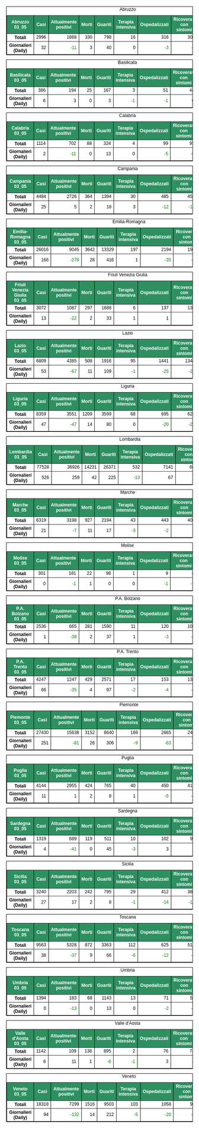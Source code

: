 <table style=" color:black; font-size:12; font-family:arial; text-align:center; " cellpadding="2.5" cellspacing="0" border="1" bordercolor="black" bgcolor="#FFFFFF">
			<caption>Abruzzo</caption>
			<tr style="color:#FFFFFF;background:#2E9061">
				<th>Abruzzo 03_05</th>
				<th>Casi</th>
				<th>Attualmente positivi</th>
				<th>Morti</th>
				<th>Guariti</th>
				<th>Terapia intensiva</th>
				<th>Ospedalizzati</th>
				<th>Ricoverati con sintomi</th>
				<th>Isolamento domiciliare</th>
				<th>Tamponi</th>
			</tr>
			<tr>
				<th>Totali</th>
				<td align="right"> 2996</td>
				<td align="right"> 1868</td>
				<td align="right"> 330</td>
				<td align="right"> 798</td>
				<td align="right"> 16</td>
				<td align="right"> 316</td>
				<td align="right"> 300</td>
				<td align="right"> 1552</td>
				<td align="right"> 40699</td>
			</tr>
			<tr>
				<th>Giornalieri (Daily)</th>
				<td align="right"> 32</td>
				<td align="right" style=" color:green; "> -11</td>
				<td align="right"> 3</td>
				<td align="right"> 40</td>
				<td align="right"> 0</td>
				<td align="right" style=" color:green; "> -3</td>
				<td align="right" style=" color:green; "> -3</td>
				<td align="right" style=" color:green; "> -8</td>
				<td align="right"> 783</td>
			</tr>
</table>

<table style=" color:black; font-size:12; font-family:arial; text-align:center; " cellpadding="2.5" cellspacing="0" border="1" bordercolor="black" bgcolor="#FFFFFF">
			<caption>Basilicata</caption>
			<tr style="color:#FFFFFF;background:#2E9061">
				<th>Basilicata 03_05</th>
				<th>Casi</th>
				<th>Attualmente positivi</th>
				<th>Morti</th>
				<th>Guariti</th>
				<th>Terapia intensiva</th>
				<th>Ospedalizzati</th>
				<th>Ricoverati con sintomi</th>
				<th>Isolamento domiciliare</th>
				<th>Tamponi</th>
			</tr>
			<tr>
				<th>Totali</th>
				<td align="right"> 386</td>
				<td align="right"> 194</td>
				<td align="right"> 25</td>
				<td align="right"> 167</td>
				<td align="right"> 3</td>
				<td align="right"> 51</td>
				<td align="right"> 48</td>
				<td align="right"> 143</td>
				<td align="right"> 14210</td>
			</tr>
			<tr>
				<th>Giornalieri (Daily)</th>
				<td align="right"> 6</td>
				<td align="right"> 3</td>
				<td align="right"> 0</td>
				<td align="right"> 3</td>
				<td align="right" style=" color:green; "> -1</td>
				<td align="right" style=" color:green; "> -1</td>
				<td align="right"> 0</td>
				<td align="right"> 4</td>
				<td align="right"> 488</td>
			</tr>
</table>

<table style=" color:black; font-size:12; font-family:arial; text-align:center; " cellpadding="2.5" cellspacing="0" border="1" bordercolor="black" bgcolor="#FFFFFF">
			<caption>Calabria</caption>
			<tr style="color:#FFFFFF;background:#2E9061">
				<th>Calabria 03_05</th>
				<th>Casi</th>
				<th>Attualmente positivi</th>
				<th>Morti</th>
				<th>Guariti</th>
				<th>Terapia intensiva</th>
				<th>Ospedalizzati</th>
				<th>Ricoverati con sintomi</th>
				<th>Isolamento domiciliare</th>
				<th>Tamponi</th>
			</tr>
			<tr>
				<th>Totali</th>
				<td align="right"> 1114</td>
				<td align="right"> 702</td>
				<td align="right"> 88</td>
				<td align="right"> 324</td>
				<td align="right"> 4</td>
				<td align="right"> 99</td>
				<td align="right"> 95</td>
				<td align="right"> 603</td>
				<td align="right"> 38835</td>
			</tr>
			<tr>
				<th>Giornalieri (Daily)</th>
				<td align="right"> 2</td>
				<td align="right" style=" color:green; "> -11</td>
				<td align="right"> 0</td>
				<td align="right"> 13</td>
				<td align="right"> 0</td>
				<td align="right" style=" color:green; "> -5</td>
				<td align="right" style=" color:green; "> -5</td>
				<td align="right" style=" color:green; "> -6</td>
				<td align="right"> 907</td>
			</tr>
</table>

<table style=" color:black; font-size:12; font-family:arial; text-align:center; " cellpadding="2.5" cellspacing="0" border="1" bordercolor="black" bgcolor="#FFFFFF">
			<caption>Campania</caption>
			<tr style="color:#FFFFFF;background:#2E9061">
				<th>Campania 03_05</th>
				<th>Casi</th>
				<th>Attualmente positivi</th>
				<th>Morti</th>
				<th>Guariti</th>
				<th>Terapia intensiva</th>
				<th>Ospedalizzati</th>
				<th>Ricoverati con sintomi</th>
				<th>Isolamento domiciliare</th>
				<th>Tamponi</th>
			</tr>
			<tr>
				<th>Totali</th>
				<td align="right"> 4484</td>
				<td align="right"> 2726</td>
				<td align="right"> 364</td>
				<td align="right"> 1394</td>
				<td align="right"> 30</td>
				<td align="right"> 485</td>
				<td align="right"> 455</td>
				<td align="right"> 2241</td>
				<td align="right"> 86498</td>
			</tr>
			<tr>
				<th>Giornalieri (Daily)</th>
				<td align="right"> 25</td>
				<td align="right"> 5</td>
				<td align="right"> 2</td>
				<td align="right"> 18</td>
				<td align="right"> 3</td>
				<td align="right" style=" color:green; "> -12</td>
				<td align="right" style=" color:green; "> -15</td>
				<td align="right"> 17</td>
				<td align="right"> 2906</td>
			</tr>
</table>

<table style=" color:black; font-size:12; font-family:arial; text-align:center; " cellpadding="2.5" cellspacing="0" border="1" bordercolor="black" bgcolor="#FFFFFF">
			<caption>Emilia-Romagna</caption>
			<tr style="color:#FFFFFF;background:#2E9061">
				<th>Emilia-Romagna 03_05</th>
				<th>Casi</th>
				<th>Attualmente positivi</th>
				<th>Morti</th>
				<th>Guariti</th>
				<th>Terapia intensiva</th>
				<th>Ospedalizzati</th>
				<th>Ricoverati con sintomi</th>
				<th>Isolamento domiciliare</th>
				<th>Tamponi</th>
			</tr>
			<tr>
				<th>Totali</th>
				<td align="right"> 26016</td>
				<td align="right"> 9045</td>
				<td align="right"> 3642</td>
				<td align="right"> 13329</td>
				<td align="right"> 197</td>
				<td align="right"> 2194</td>
				<td align="right"> 1997</td>
				<td align="right"> 6851</td>
				<td align="right"> 197075</td>
			</tr>
			<tr>
				<th>Giornalieri (Daily)</th>
				<td align="right"> 166</td>
				<td align="right" style=" color:green; "> -278</td>
				<td align="right"> 28</td>
				<td align="right"> 416</td>
				<td align="right"> 1</td>
				<td align="right" style=" color:green; "> -35</td>
				<td align="right" style=" color:green; "> -36</td>
				<td align="right" style=" color:green; "> -243</td>
				<td align="right"> 4940</td>
			</tr>
</table>

<table style=" color:black; font-size:12; font-family:arial; text-align:center; " cellpadding="2.5" cellspacing="0" border="1" bordercolor="black" bgcolor="#FFFFFF">
			<caption>Friuli Venezia Giulia</caption>
			<tr style="color:#FFFFFF;background:#2E9061">
				<th>Friuli Venezia Giulia 03_05</th>
				<th>Casi</th>
				<th>Attualmente positivi</th>
				<th>Morti</th>
				<th>Guariti</th>
				<th>Terapia intensiva</th>
				<th>Ospedalizzati</th>
				<th>Ricoverati con sintomi</th>
				<th>Isolamento domiciliare</th>
				<th>Tamponi</th>
			</tr>
			<tr>
				<th>Totali</th>
				<td align="right"> 3072</td>
				<td align="right"> 1087</td>
				<td align="right"> 297</td>
				<td align="right"> 1688</td>
				<td align="right"> 6</td>
				<td align="right"> 137</td>
				<td align="right"> 131</td>
				<td align="right"> 950</td>
				<td align="right"> 74990</td>
			</tr>
			<tr>
				<th>Giornalieri (Daily)</th>
				<td align="right"> 13</td>
				<td align="right" style=" color:green; "> -22</td>
				<td align="right"> 2</td>
				<td align="right"> 33</td>
				<td align="right"> 1</td>
				<td align="right"> 1</td>
				<td align="right"> 0</td>
				<td align="right" style=" color:green; "> -23</td>
				<td align="right"> 1135</td>
			</tr>
</table>

<table style=" color:black; font-size:12; font-family:arial; text-align:center; " cellpadding="2.5" cellspacing="0" border="1" bordercolor="black" bgcolor="#FFFFFF">
			<caption>Lazio</caption>
			<tr style="color:#FFFFFF;background:#2E9061">
				<th>Lazio 03_05</th>
				<th>Casi</th>
				<th>Attualmente positivi</th>
				<th>Morti</th>
				<th>Guariti</th>
				<th>Terapia intensiva</th>
				<th>Ospedalizzati</th>
				<th>Ricoverati con sintomi</th>
				<th>Isolamento domiciliare</th>
				<th>Tamponi</th>
			</tr>
			<tr>
				<th>Totali</th>
				<td align="right"> 6809</td>
				<td align="right"> 4385</td>
				<td align="right"> 508</td>
				<td align="right"> 1916</td>
				<td align="right"> 95</td>
				<td align="right"> 1441</td>
				<td align="right"> 1346</td>
				<td align="right"> 2944</td>
				<td align="right"> 150912</td>
			</tr>
			<tr>
				<th>Giornalieri (Daily)</th>
				<td align="right"> 53</td>
				<td align="right" style=" color:green; "> -67</td>
				<td align="right"> 11</td>
				<td align="right"> 109</td>
				<td align="right" style=" color:green; "> -1</td>
				<td align="right" style=" color:green; "> -25</td>
				<td align="right" style=" color:green; "> -24</td>
				<td align="right" style=" color:green; "> -42</td>
				<td align="right"> 3834</td>
			</tr>
</table>

<table style=" color:black; font-size:12; font-family:arial; text-align:center; " cellpadding="2.5" cellspacing="0" border="1" bordercolor="black" bgcolor="#FFFFFF">
			<caption>Liguria</caption>
			<tr style="color:#FFFFFF;background:#2E9061">
				<th>Liguria 03_05</th>
				<th>Casi</th>
				<th>Attualmente positivi</th>
				<th>Morti</th>
				<th>Guariti</th>
				<th>Terapia intensiva</th>
				<th>Ospedalizzati</th>
				<th>Ricoverati con sintomi</th>
				<th>Isolamento domiciliare</th>
				<th>Tamponi</th>
			</tr>
			<tr>
				<th>Totali</th>
				<td align="right"> 8359</td>
				<td align="right"> 3551</td>
				<td align="right"> 1209</td>
				<td align="right"> 3599</td>
				<td align="right"> 68</td>
				<td align="right"> 695</td>
				<td align="right"> 627</td>
				<td align="right"> 2856</td>
				<td align="right"> 54492</td>
			</tr>
			<tr>
				<th>Giornalieri (Daily)</th>
				<td align="right"> 47</td>
				<td align="right" style=" color:green; "> -47</td>
				<td align="right"> 14</td>
				<td align="right"> 80</td>
				<td align="right"> 0</td>
				<td align="right" style=" color:green; "> -20</td>
				<td align="right" style=" color:green; "> -20</td>
				<td align="right" style=" color:green; "> -27</td>
				<td align="right"> 1290</td>
			</tr>
</table>

<table style=" color:black; font-size:12; font-family:arial; text-align:center; " cellpadding="2.5" cellspacing="0" border="1" bordercolor="black" bgcolor="#FFFFFF">
			<caption>Lombardia</caption>
			<tr style="color:#FFFFFF;background:#2E9061">
				<th>Lombardia 03_05</th>
				<th>Casi</th>
				<th>Attualmente positivi</th>
				<th>Morti</th>
				<th>Guariti</th>
				<th>Terapia intensiva</th>
				<th>Ospedalizzati</th>
				<th>Ricoverati con sintomi</th>
				<th>Isolamento domiciliare</th>
				<th>Tamponi</th>
			</tr>
			<tr>
				<th>Totali</th>
				<td align="right"> 77528</td>
				<td align="right"> 36926</td>
				<td align="right"> 14231</td>
				<td align="right"> 26371</td>
				<td align="right"> 532</td>
				<td align="right"> 7141</td>
				<td align="right"> 6609</td>
				<td align="right"> 29785</td>
				<td align="right"> 410857</td>
			</tr>
			<tr>
				<th>Giornalieri (Daily)</th>
				<td align="right"> 526</td>
				<td align="right"> 259</td>
				<td align="right"> 42</td>
				<td align="right"> 225</td>
				<td align="right" style=" color:green; "> -13</td>
				<td align="right"> 67</td>
				<td align="right"> 80</td>
				<td align="right"> 192</td>
				<td align="right"> 7155</td>
			</tr>
</table>

<table style=" color:black; font-size:12; font-family:arial; text-align:center; " cellpadding="2.5" cellspacing="0" border="1" bordercolor="black" bgcolor="#FFFFFF">
			<caption>Marche</caption>
			<tr style="color:#FFFFFF;background:#2E9061">
				<th>Marche 03_05</th>
				<th>Casi</th>
				<th>Attualmente positivi</th>
				<th>Morti</th>
				<th>Guariti</th>
				<th>Terapia intensiva</th>
				<th>Ospedalizzati</th>
				<th>Ricoverati con sintomi</th>
				<th>Isolamento domiciliare</th>
				<th>Tamponi</th>
			</tr>
			<tr>
				<th>Totali</th>
				<td align="right"> 6319</td>
				<td align="right"> 3198</td>
				<td align="right"> 927</td>
				<td align="right"> 2194</td>
				<td align="right"> 43</td>
				<td align="right"> 443</td>
				<td align="right"> 400</td>
				<td align="right"> 2755</td>
				<td align="right"> 64412</td>
			</tr>
			<tr>
				<th>Giornalieri (Daily)</th>
				<td align="right"> 21</td>
				<td align="right" style=" color:green; "> -7</td>
				<td align="right"> 11</td>
				<td align="right"> 17</td>
				<td align="right" style=" color:green; "> -3</td>
				<td align="right" style=" color:green; "> -2</td>
				<td align="right"> 1</td>
				<td align="right" style=" color:green; "> -5</td>
				<td align="right"> 1578</td>
			</tr>
</table>

<table style=" color:black; font-size:12; font-family:arial; text-align:center; " cellpadding="2.5" cellspacing="0" border="1" bordercolor="black" bgcolor="#FFFFFF">
			<caption>Molise</caption>
			<tr style="color:#FFFFFF;background:#2E9061">
				<th>Molise 03_05</th>
				<th>Casi</th>
				<th>Attualmente positivi</th>
				<th>Morti</th>
				<th>Guariti</th>
				<th>Terapia intensiva</th>
				<th>Ospedalizzati</th>
				<th>Ricoverati con sintomi</th>
				<th>Isolamento domiciliare</th>
				<th>Tamponi</th>
			</tr>
			<tr>
				<th>Totali</th>
				<td align="right"> 301</td>
				<td align="right"> 181</td>
				<td align="right"> 22</td>
				<td align="right"> 98</td>
				<td align="right"> 1</td>
				<td align="right"> 9</td>
				<td align="right"> 8</td>
				<td align="right"> 172</td>
				<td align="right"> 7075</td>
			</tr>
			<tr>
				<th>Giornalieri (Daily)</th>
				<td align="right"> 0</td>
				<td align="right" style=" color:green; "> -1</td>
				<td align="right"> 1</td>
				<td align="right"> 0</td>
				<td align="right"> 0</td>
				<td align="right" style=" color:green; "> -1</td>
				<td align="right" style=" color:green; "> -1</td>
				<td align="right"> 0</td>
				<td align="right"> 0</td>
			</tr>
</table>

<table style=" color:black; font-size:12; font-family:arial; text-align:center; " cellpadding="2.5" cellspacing="0" border="1" bordercolor="black" bgcolor="#FFFFFF">
			<caption>P.A. Bolzano</caption>
			<tr style="color:#FFFFFF;background:#2E9061">
				<th>P.A. Bolzano 03_05</th>
				<th>Casi</th>
				<th>Attualmente positivi</th>
				<th>Morti</th>
				<th>Guariti</th>
				<th>Terapia intensiva</th>
				<th>Ospedalizzati</th>
				<th>Ricoverati con sintomi</th>
				<th>Isolamento domiciliare</th>
				<th>Tamponi</th>
			</tr>
			<tr>
				<th>Totali</th>
				<td align="right"> 2536</td>
				<td align="right"> 665</td>
				<td align="right"> 281</td>
				<td align="right"> 1590</td>
				<td align="right"> 11</td>
				<td align="right"> 120</td>
				<td align="right"> 109</td>
				<td align="right"> 545</td>
				<td align="right"> 44240</td>
			</tr>
			<tr>
				<th>Giornalieri (Daily)</th>
				<td align="right"> 1</td>
				<td align="right" style=" color:green; "> -38</td>
				<td align="right"> 2</td>
				<td align="right"> 37</td>
				<td align="right"> 1</td>
				<td align="right" style=" color:green; "> -3</td>
				<td align="right" style=" color:green; "> -4</td>
				<td align="right" style=" color:green; "> -35</td>
				<td align="right"> 436</td>
			</tr>
</table>

<table style=" color:black; font-size:12; font-family:arial; text-align:center; " cellpadding="2.5" cellspacing="0" border="1" bordercolor="black" bgcolor="#FFFFFF">
			<caption>P.A. Trento</caption>
			<tr style="color:#FFFFFF;background:#2E9061">
				<th>P.A. Trento 03_05</th>
				<th>Casi</th>
				<th>Attualmente positivi</th>
				<th>Morti</th>
				<th>Guariti</th>
				<th>Terapia intensiva</th>
				<th>Ospedalizzati</th>
				<th>Ricoverati con sintomi</th>
				<th>Isolamento domiciliare</th>
				<th>Tamponi</th>
			</tr>
			<tr>
				<th>Totali</th>
				<td align="right"> 4247</td>
				<td align="right"> 1247</td>
				<td align="right"> 429</td>
				<td align="right"> 2571</td>
				<td align="right"> 17</td>
				<td align="right"> 153</td>
				<td align="right"> 136</td>
				<td align="right"> 1094</td>
				<td align="right"> 41095</td>
			</tr>
			<tr>
				<th>Giornalieri (Daily)</th>
				<td align="right"> 66</td>
				<td align="right" style=" color:green; "> -35</td>
				<td align="right"> 4</td>
				<td align="right"> 97</td>
				<td align="right" style=" color:green; "> -2</td>
				<td align="right" style=" color:green; "> -4</td>
				<td align="right" style=" color:green; "> -2</td>
				<td align="right" style=" color:green; "> -31</td>
				<td align="right"> 1516</td>
			</tr>
</table>

<table style=" color:black; font-size:12; font-family:arial; text-align:center; " cellpadding="2.5" cellspacing="0" border="1" bordercolor="black" bgcolor="#FFFFFF">
			<caption>Piemonte</caption>
			<tr style="color:#FFFFFF;background:#2E9061">
				<th>Piemonte 03_05</th>
				<th>Casi</th>
				<th>Attualmente positivi</th>
				<th>Morti</th>
				<th>Guariti</th>
				<th>Terapia intensiva</th>
				<th>Ospedalizzati</th>
				<th>Ricoverati con sintomi</th>
				<th>Isolamento domiciliare</th>
				<th>Tamponi</th>
			</tr>
			<tr>
				<th>Totali</th>
				<td align="right"> 27430</td>
				<td align="right"> 15638</td>
				<td align="right"> 3152</td>
				<td align="right"> 8640</td>
				<td align="right"> 169</td>
				<td align="right"> 2665</td>
				<td align="right"> 2496</td>
				<td align="right"> 12973</td>
				<td align="right"> 172208</td>
			</tr>
			<tr>
				<th>Giornalieri (Daily)</th>
				<td align="right"> 251</td>
				<td align="right" style=" color:green; "> -81</td>
				<td align="right"> 26</td>
				<td align="right"> 306</td>
				<td align="right" style=" color:green; "> -9</td>
				<td align="right" style=" color:green; "> -63</td>
				<td align="right" style=" color:green; "> -54</td>
				<td align="right" style=" color:green; "> -18</td>
				<td align="right"> 3729</td>
			</tr>
</table>

<table style=" color:black; font-size:12; font-family:arial; text-align:center; " cellpadding="2.5" cellspacing="0" border="1" bordercolor="black" bgcolor="#FFFFFF">
			<caption>Puglia</caption>
			<tr style="color:#FFFFFF;background:#2E9061">
				<th>Puglia 03_05</th>
				<th>Casi</th>
				<th>Attualmente positivi</th>
				<th>Morti</th>
				<th>Guariti</th>
				<th>Terapia intensiva</th>
				<th>Ospedalizzati</th>
				<th>Ricoverati con sintomi</th>
				<th>Isolamento domiciliare</th>
				<th>Tamponi</th>
			</tr>
			<tr>
				<th>Totali</th>
				<td align="right"> 4144</td>
				<td align="right"> 2955</td>
				<td align="right"> 424</td>
				<td align="right"> 765</td>
				<td align="right"> 40</td>
				<td align="right"> 450</td>
				<td align="right"> 410</td>
				<td align="right"> 2505</td>
				<td align="right"> 66443</td>
			</tr>
			<tr>
				<th>Giornalieri (Daily)</th>
				<td align="right"> 11</td>
				<td align="right"> 1</td>
				<td align="right"> 2</td>
				<td align="right"> 8</td>
				<td align="right"> 1</td>
				<td align="right" style=" color:green; "> -5</td>
				<td align="right" style=" color:green; "> -6</td>
				<td align="right"> 6</td>
				<td align="right"> 1073</td>
			</tr>
</table>

<table style=" color:black; font-size:12; font-family:arial; text-align:center; " cellpadding="2.5" cellspacing="0" border="1" bordercolor="black" bgcolor="#FFFFFF">
			<caption>Sardegna</caption>
			<tr style="color:#FFFFFF;background:#2E9061">
				<th>Sardegna 03_05</th>
				<th>Casi</th>
				<th>Attualmente positivi</th>
				<th>Morti</th>
				<th>Guariti</th>
				<th>Terapia intensiva</th>
				<th>Ospedalizzati</th>
				<th>Ricoverati con sintomi</th>
				<th>Isolamento domiciliare</th>
				<th>Tamponi</th>
			</tr>
			<tr>
				<th>Totali</th>
				<td align="right"> 1319</td>
				<td align="right"> 689</td>
				<td align="right"> 119</td>
				<td align="right"> 511</td>
				<td align="right"> 10</td>
				<td align="right"> 102</td>
				<td align="right"> 92</td>
				<td align="right"> 587</td>
				<td align="right"> 27737</td>
			</tr>
			<tr>
				<th>Giornalieri (Daily)</th>
				<td align="right"> 4</td>
				<td align="right" style=" color:green; "> -41</td>
				<td align="right"> 0</td>
				<td align="right"> 45</td>
				<td align="right" style=" color:green; "> -3</td>
				<td align="right"> 3</td>
				<td align="right"> 6</td>
				<td align="right" style=" color:green; "> -44</td>
				<td align="right"> 747</td>
			</tr>
</table>

<table style=" color:black; font-size:12; font-family:arial; text-align:center; " cellpadding="2.5" cellspacing="0" border="1" bordercolor="black" bgcolor="#FFFFFF">
			<caption>Sicilia</caption>
			<tr style="color:#FFFFFF;background:#2E9061">
				<th>Sicilia 03_05</th>
				<th>Casi</th>
				<th>Attualmente positivi</th>
				<th>Morti</th>
				<th>Guariti</th>
				<th>Terapia intensiva</th>
				<th>Ospedalizzati</th>
				<th>Ricoverati con sintomi</th>
				<th>Isolamento domiciliare</th>
				<th>Tamponi</th>
			</tr>
			<tr>
				<th>Totali</th>
				<td align="right"> 3240</td>
				<td align="right"> 2203</td>
				<td align="right"> 242</td>
				<td align="right"> 795</td>
				<td align="right"> 29</td>
				<td align="right"> 412</td>
				<td align="right"> 383</td>
				<td align="right"> 1791</td>
				<td align="right"> 85955</td>
			</tr>
			<tr>
				<th>Giornalieri (Daily)</th>
				<td align="right"> 27</td>
				<td align="right"> 17</td>
				<td align="right"> 2</td>
				<td align="right"> 8</td>
				<td align="right" style=" color:green; "> -1</td>
				<td align="right" style=" color:green; "> -14</td>
				<td align="right" style=" color:green; "> -13</td>
				<td align="right"> 31</td>
				<td align="right"> 1603</td>
			</tr>
</table>

<table style=" color:black; font-size:12; font-family:arial; text-align:center; " cellpadding="2.5" cellspacing="0" border="1" bordercolor="black" bgcolor="#FFFFFF">
			<caption>Toscana</caption>
			<tr style="color:#FFFFFF;background:#2E9061">
				<th>Toscana 03_05</th>
				<th>Casi</th>
				<th>Attualmente positivi</th>
				<th>Morti</th>
				<th>Guariti</th>
				<th>Terapia intensiva</th>
				<th>Ospedalizzati</th>
				<th>Ricoverati con sintomi</th>
				<th>Isolamento domiciliare</th>
				<th>Tamponi</th>
			</tr>
			<tr>
				<th>Totali</th>
				<td align="right"> 9563</td>
				<td align="right"> 5328</td>
				<td align="right"> 872</td>
				<td align="right"> 3363</td>
				<td align="right"> 112</td>
				<td align="right"> 625</td>
				<td align="right"> 513</td>
				<td align="right"> 4703</td>
				<td align="right"> 150914</td>
			</tr>
			<tr>
				<th>Giornalieri (Daily)</th>
				<td align="right"> 38</td>
				<td align="right" style=" color:green; "> -37</td>
				<td align="right"> 9</td>
				<td align="right"> 66</td>
				<td align="right" style=" color:green; "> -6</td>
				<td align="right" style=" color:green; "> -12</td>
				<td align="right" style=" color:green; "> -6</td>
				<td align="right" style=" color:green; "> -25</td>
				<td align="right"> 2691</td>
			</tr>
</table>

<table style=" color:black; font-size:12; font-family:arial; text-align:center; " cellpadding="2.5" cellspacing="0" border="1" bordercolor="black" bgcolor="#FFFFFF">
			<caption>Umbria</caption>
			<tr style="color:#FFFFFF;background:#2E9061">
				<th>Umbria 03_05</th>
				<th>Casi</th>
				<th>Attualmente positivi</th>
				<th>Morti</th>
				<th>Guariti</th>
				<th>Terapia intensiva</th>
				<th>Ospedalizzati</th>
				<th>Ricoverati con sintomi</th>
				<th>Isolamento domiciliare</th>
				<th>Tamponi</th>
			</tr>
			<tr>
				<th>Totali</th>
				<td align="right"> 1394</td>
				<td align="right"> 183</td>
				<td align="right"> 68</td>
				<td align="right"> 1143</td>
				<td align="right"> 13</td>
				<td align="right"> 71</td>
				<td align="right"> 58</td>
				<td align="right"> 112</td>
				<td align="right"> 38823</td>
			</tr>
			<tr>
				<th>Giornalieri (Daily)</th>
				<td align="right"> 0</td>
				<td align="right" style=" color:green; "> -13</td>
				<td align="right"> 0</td>
				<td align="right"> 13</td>
				<td align="right"> 0</td>
				<td align="right" style=" color:green; "> -2</td>
				<td align="right" style=" color:green; "> -2</td>
				<td align="right" style=" color:green; "> -11</td>
				<td align="right"> 751</td>
			</tr>
</table>

<table style=" color:black; font-size:12; font-family:arial; text-align:center; " cellpadding="2.5" cellspacing="0" border="1" bordercolor="black" bgcolor="#FFFFFF">
			<caption>Valle d'Aosta</caption>
			<tr style="color:#FFFFFF;background:#2E9061">
				<th>Valle d'Aosta 03_05</th>
				<th>Casi</th>
				<th>Attualmente positivi</th>
				<th>Morti</th>
				<th>Guariti</th>
				<th>Terapia intensiva</th>
				<th>Ospedalizzati</th>
				<th>Ricoverati con sintomi</th>
				<th>Isolamento domiciliare</th>
				<th>Tamponi</th>
			</tr>
			<tr>
				<th>Totali</th>
				<td align="right"> 1142</td>
				<td align="right"> 109</td>
				<td align="right"> 138</td>
				<td align="right"> 895</td>
				<td align="right"> 2</td>
				<td align="right"> 76</td>
				<td align="right"> 74</td>
				<td align="right"> 33</td>
				<td align="right"> 8100</td>
			</tr>
			<tr>
				<th>Giornalieri (Daily)</th>
				<td align="right"> 6</td>
				<td align="right"> 11</td>
				<td align="right"> 1</td>
				<td align="right" style=" color:green; "> -6</td>
				<td align="right" style=" color:green; "> -1</td>
				<td align="right"> 3</td>
				<td align="right"> 4</td>
				<td align="right"> 8</td>
				<td align="right"> 149</td>
			</tr>
</table>

<table style=" color:black; font-size:12; font-family:arial; text-align:center; " cellpadding="2.5" cellspacing="0" border="1" bordercolor="black" bgcolor="#FFFFFF">
			<caption>Veneto</caption>
			<tr style="color:#FFFFFF;background:#2E9061">
				<th>Veneto 03_05</th>
				<th>Casi</th>
				<th>Attualmente positivi</th>
				<th>Morti</th>
				<th>Guariti</th>
				<th>Terapia intensiva</th>
				<th>Ospedalizzati</th>
				<th>Ricoverati con sintomi</th>
				<th>Isolamento domiciliare</th>
				<th>Tamponi</th>
			</tr>
			<tr>
				<th>Totali</th>
				<td align="right"> 18318</td>
				<td align="right"> 7299</td>
				<td align="right"> 1516</td>
				<td align="right"> 9503</td>
				<td align="right"> 103</td>
				<td align="right"> 1058</td>
				<td align="right"> 955</td>
				<td align="right"> 6241</td>
				<td align="right"> 378202</td>
			</tr>
			<tr>
				<th>Giornalieri (Daily)</th>
				<td align="right"> 94</td>
				<td align="right" style=" color:green; "> -132</td>
				<td align="right"> 14</td>
				<td align="right"> 212</td>
				<td align="right" style=" color:green; "> -5</td>
				<td align="right" style=" color:green; "> -20</td>
				<td align="right" style=" color:green; "> -15</td>
				<td align="right" style=" color:green; "> -112</td>
				<td align="right"> 7224</td>
			</tr>
</table>

